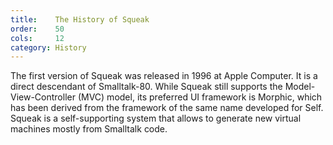 ```yaml
---
title:    The History of Squeak
order:    50
cols:     12
category: History
---
```

The first version of Squeak was released in 1996 at Apple Computer. It is a direct descendant of Smalltalk-80. While Squeak still supports the Model-View-Controller (MVC) model, its preferred UI framework is Morphic, which has been derived from the framework of the same name developed for Self. Squeak is a self-supporting system that allows to generate new virtual machines mostly from Smalltalk code.
